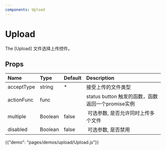 ```yaml
---
components: Upload
---
```


# Upload

The [Upload] 文件选择上传控件。


## Props

| Name | Type | Default | Description |
|:-----|:-----|:--------|:------------|
| <span class="prop-name">acceptType</span> | <span class="prop-type">string</span> | <span class="prop-default">*</span> | 接受上传的文件类型 |
| <span class="prop-name">actionFunc</span> | <span class="prop-type">func</span> | <span class="prop-default"></span> | status button 触发的函数，函数返回一个promise实例 |
| <span class="prop-name">multiple</span> | <span class="prop-type">Boolean</span> | <span class="prop-default">false</span> |  可选参数, 是否允许同时上传多个文件 |
| <span class="prop-name">disabled</span> | <span class="prop-type">Boolean</span> | <span class="prop-default">false</span> |  可选参数, 是否禁用 |

{{"demo": "pages/demos/upload/Upload.js"}}
